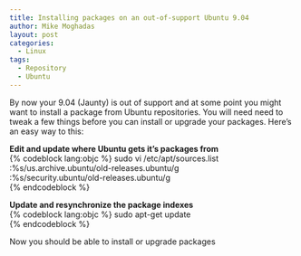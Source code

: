 ```yaml
---
title: Installing packages on an out-of-support Ubuntu 9.04
author: Mike Moghadas
layout: post
categories:
  - Linux
tags:
  - Repository
  - Ubuntu
---
```

By now your 9.04 (Jaunty) is out of support and at some point you might want to install a package from Ubuntu repositories. You will need need to tweak a few things before you can install or upgrade your packages. Here&#8217;s an easy way to this:

**Edit and update where Ubuntu gets it&#8217;s packages from**  
{% codeblock lang:objc %}
sudo vi /etc/apt/sources.list  
:%s/us.archive.ubuntu/old-releases.ubuntu/g  
:%s/security.ubuntu/old-releases.ubuntu/g  
{% endcodeblock %}

**Update and resynchronize the package indexes**  
{% codeblock lang:objc %}
sudo apt-get update  
{% endcodeblock %}

Now you should be able to install or upgrade packages
